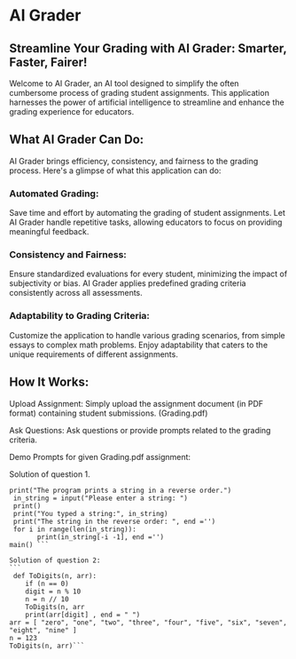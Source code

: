 # AI Grader
## Streamline Your Grading with AI Grader: Smarter, Faster, Fairer!

Welcome to AI Grader, an AI tool designed to simplify the often cumbersome process of grading student assignments. This application harnesses the power of artificial intelligence to streamline and enhance the grading experience for educators.

## What AI Grader Can Do:
AI Grader brings efficiency, consistency, and fairness to the grading process. Here's a glimpse of what this application can do:

### Automated Grading:

Save time and effort by automating the grading of student assignments.
Let AI Grader handle repetitive tasks, allowing educators to focus on providing meaningful feedback.

### Consistency and Fairness:

Ensure standardized evaluations for every student, minimizing the impact of subjectivity or bias.
AI Grader applies predefined grading criteria consistently across all assessments.

### Adaptability to Grading Criteria:

Customize the application to handle various grading scenarios, from simple essays to complex math problems.
Enjoy adaptability that caters to the unique requirements of different assignments.



## How It Works:

Upload Assignment: Simply upload the assignment document (in PDF format) containing student submissions. (Grading.pdf)

Ask Questions: Ask questions or provide prompts related to the grading criteria.

Demo Prompts for given Grading.pdf assignment:

Solution of question 1.
```
print("The program prints a string in a reverse order.")
 in_string = input("Please enter a string: ")
 print()
 print("You typed a string:", in_string)
 print("The string in the reverse order: ", end ='')
 for i in range(len(in_string)):
       print(in_string[-i -1], end ='')
main() ```⁠

Solution of question 2:
```⁠
 def ToDigits(n, arr):	
	if (n == 0)
	digit = n % 10
	n = n // 10
	ToDigits(n, arr
	print(arr[digit] , end = " ")
arr = [ "zero", "one", "two", "three", "four", "five", "six", "seven", "eight", "nine" ]
n = 123 
ToDigits(n, arr)```
